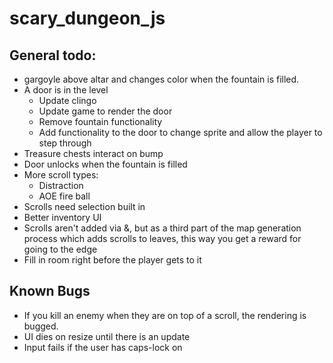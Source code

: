# scary_dungeon_js

## General todo:
- gargoyle above altar and changes color when the fountain is filled.
- A door is in the level
    - Update clingo
    - Update game to render the door
    - Remove fountain functionality
    - Add functionality to the door to change sprite and allow the player to step through
- Treasure chests interact on bump
- Door unlocks when the fountain is filled
- More scroll types:
    - Distraction
    - AOE fire ball
- Scrolls need selection built in
- Better inventory UI
- Scrolls aren't added via &, but as a third part of the map generation process which adds scrolls to leaves, this way you get a reward for going to the edge
- Fill in room right before the player gets to it

## Known Bugs
- If you kill an enemy when they are on top of a scroll, the rendering is bugged.
- UI dies on resize until there is an update
- Input fails if the user has caps-lock on
